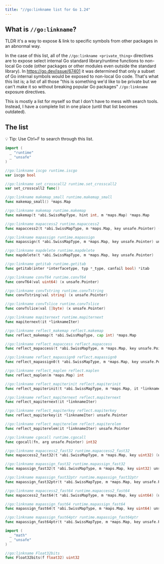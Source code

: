 ```yaml
---
title: "//go:linkname list for Go 1.24"
---
```


## What is `//go:linkname`?

TLDR it's a way to expose & link to specific symbols from other packages in an abnormal way.

In the case of this list, all of the `//go:linkname <private_thing>` directives are to expose select internal Go standard library/runtime functions to non-local Go code (other packages or other modules even outside the standard library). In https://go.dev/issue/67401 it was determined that only a subset of Go internal symbols would be exposed to non-local Go code. That's what this list is; a list of all those "this is something we'd like to be private but we can't make it so without breaking popular Go packages" `//go:linkname` exposure directives.

This is mostly a list for myself so that I don't have to mess with search tools. Instead, I have a complete list in one place (until that list becomes outdated).

## The list

💡 Tip: Use Ctrl+F to search through this list.

```go
import (
  _ "runtime"
  _ "unsafe"
)

//go:linkname iscgo runtime.iscgo
var iscgo bool

//go:linkname set_crosscall2 runtime.set_crosscall2
var set_crosscall2 func()

//go:linkname makemap_small runtime.makemap_small
func makemap_small() *maps.Map

//go:linkname makemap runtime.makemap
func makemap(t *abi.SwissMapType, hint int, m *maps.Map) *maps.Map

//go:linkname mapaccess2 runtime.mapaccess2
func mapaccess2(t *abi.SwissMapType, m *maps.Map, key unsafe.Pointer) (unsafe.Pointer, bool)

//go:linkname mapassign runtime.mapassign
func mapassign(t *abi.SwissMapType, m *maps.Map, key unsafe.Pointer) unsafe.Pointer

//go:linkname mapdelete runtime.mapdelete
func mapdelete(t *abi.SwissMapType, m *maps.Map, key unsafe.Pointer)

//go:linkname getitab runtime.getitab
func getitab(inter *interfacetype, typ *_type, canfail bool) *itab

//go:linkname convT64 runtime.convT64
func convT64(val uint64) (x unsafe.Pointer)

//go:linkname convTstring runtime.convTstring
func convTstring(val string) (x unsafe.Pointer)

//go:linkname convTslice runtime.convTslice
func convTslice(val []byte) (x unsafe.Pointer)

//go:linkname mapiternext runtime.mapiternext
func mapiternext(it *linknameIter)

//go:linkname reflect_makemap reflect.makemap
func reflect_makemap(t *abi.SwissMapType, cap int) *maps.Map

//go:linkname reflect_mapaccess reflect.mapaccess
func reflect_mapaccess(t *abi.SwissMapType, m *maps.Map, key unsafe.Pointer) unsafe.Pointer

//go:linkname reflect_mapassign0 reflect.mapassign0
func reflect_mapassign0(t *abi.SwissMapType, m *maps.Map, key unsafe.Pointer, elem unsafe.Pointer)

//go:linkname reflect_maplen reflect.maplen
func reflect_maplen(m *maps.Map) int

//go:linkname reflect_mapiterinit reflect.mapiterinit
func reflect_mapiterinit(t *abi.SwissMapType, m *maps.Map, it *linknameIter)

//go:linkname reflect_mapiternext reflect.mapiternext
func reflect_mapiternext(it *linknameIter)

//go:linkname reflect_mapiterkey reflect.mapiterkey
func reflect_mapiterkey(it *linknameIter) unsafe.Pointer

//go:linkname reflect_mapiterelem reflect.mapiterelem
func reflect_mapiterelem(it *linknameIter) unsafe.Pointer

//go:linkname cgocall runtime.cgocall
func cgocall(fn, arg unsafe.Pointer) int32

//go:linkname mapaccess2_fast32 runtime.mapaccess2_fast32
func mapaccess2_fast32(t *abi.SwissMapType, m *maps.Map, key uint32) (unsafe.Pointer, bool)

//go:linkname mapassign_fast32 runtime.mapassign_fast32
func mapassign_fast32(t *abi.SwissMapType, m *maps.Map, key uint32) unsafe.Pointer

//go:linkname mapassign_fast32ptr runtime.mapassign_fast32ptr
func mapassign_fast32ptr(t *abi.SwissMapType, m *maps.Map, key unsafe.Pointer) unsafe.Pointer

//go:linkname mapaccess2_fast64 runtime.mapaccess2_fast64
func mapaccess2_fast64(t *abi.SwissMapType, m *maps.Map, key uint64) (unsafe.Pointer, bool)

//go:linkname mapassign_fast64 runtime.mapassign_fast64
func mapassign_fast64(t *abi.SwissMapType, m *maps.Map, key uint64) unsafe.Pointer

//go:linkname mapassign_fast64ptr runtime.mapassign_fast64ptr
func mapassign_fast64ptr(t *abi.SwissMapType, m *maps.Map, key unsafe.Pointer) unsafe.Pointer
```

```go
import (
  _ "math"
  _ "unsafe"
)

//go:linkname Float32bits
func Float32bits(f float32) uint32
```

```go
```
